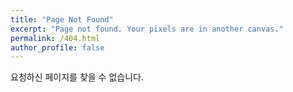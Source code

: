 ```yaml
---
title: "Page Not Found"
excerpt: "Page not found. Your pixels are in another canvas."
permalink: /404.html
author_profile: false
---
```


요청하신 페이지를 찾을 수 없습니다.

<script>
  var GOOG_FIXURL_LANG = 'en';
  var GOOG_FIXURL_SITE = 'https://jaewoonglee-swift.github.io'
</script>
<script src="https://linkhelp.clients.google.com/tbproxy/lh/wm/fixurl.js">
</script>
